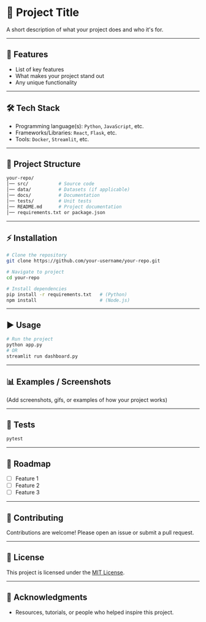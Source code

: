 
# 📌 Project Title

A short description of what your project does and who it's for.

---

## 🚀 Features

* List of key features
* What makes your project stand out
* Any unique functionality

---

## 🛠️ Tech Stack

* Programming language(s): `Python`, `JavaScript`, etc.
* Frameworks/Libraries: `React`, `Flask`, etc.
* Tools: `Docker`, `Streamlit`, etc.

---

## 📂 Project Structure

```bash
your-repo/
│── src/           # Source code
│── data/          # Datasets (if applicable)
│── docs/          # Documentation
│── tests/         # Unit tests
│── README.md      # Project documentation
│── requirements.txt or package.json
```

---

## ⚡ Installation

```bash
# Clone the repository
git clone https://github.com/your-username/your-repo.git

# Navigate to project
cd your-repo

# Install dependencies
pip install -r requirements.txt   # (Python)
npm install                       # (Node.js)
```

---

## ▶️ Usage

```bash
# Run the project
python app.py
# OR
streamlit run dashboard.py
```

---

## 📊 Examples / Screenshots

(Add screenshots, gifs, or examples of how your project works)

---

## 🧪 Tests

```bash
pytest
```

---

## 📌 Roadmap

* [ ] Feature 1
* [ ] Feature 2
* [ ] Feature 3

---

## 🤝 Contributing

Contributions are welcome! Please open an issue or submit a pull request.

---

## 📜 License

This project is licensed under the [MIT License](LICENSE).

---

## 🙌 Acknowledgments

* Resources, tutorials, or people who helped inspire this project.




